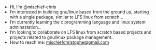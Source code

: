 - Hi, I’m @mischief-chris
- I’m interested in building gnu/linux based from the ground up, starting with a single package, similar to LFS linux from scratch...
- I’m currently learning the c programming language and linux system adminastation...
- I’m looking to collaborate on LFS linux from scratch based projects and projects related to gnu/linux package management..
- How to reach me: mischiefchristophe@gmail.com


